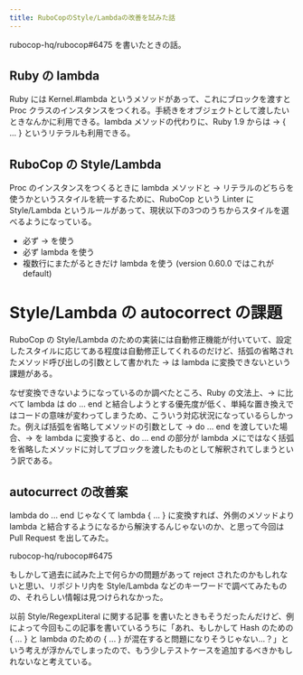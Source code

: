```yaml
---
title: RuboCopのStyle/Lambdaの改善を試みた話
---
```


rubocop-hq/rubocop#6475 を書いたときの話。

## Ruby の lambda

Ruby には Kernel.#lambda というメソッドがあって、これにブロックを渡すと Proc クラスのインスタンスをつくれる。手続きをオブジェクトとして渡したいときなんかに利用できる。lambda メソッドの代わりに、Ruby 1.9 からは -> { ... } というリテラルも利用できる。

## RuboCop の Style/Lambda

Proc のインスタンスをつくるときに lambda メソッドと -> リテラルのどちらを使うかというスタイルを統一するために、RuboCop という Linter に Style/Lambda というルールがあって、現状以下の3つのうちからスタイルを選べるようになっている。

- 必ず -> を使う
- 必ず lambda を使う
- 複数行にまたがるときだけ lambda を使う (version 0.60.0 ではこれが default)

# Style/Lambda の autocorrect の課題

RuboCop の Style/Lambda のための実装には自動修正機能が付いていて、設定したスタイルに応じてある程度は自動修正してくれるのだけど、括弧の省略されたメソッド呼び出しの引数として書かれた -> は lambda に変換できないという課題がある。

なぜ変換できないようになっているのか調べたところ、Ruby の文法上、-> に比べて lambda は do ... end と結合しようとする優先度が低く、単純な置き換えではコードの意味が変わってしまうため、こういう対応状況になっているらしかった。例えば括弧を省略してメソッドの引数として -> do ... end を渡していた場合、-> を lambda に変換すると、do ... end の部分が lambda メにではなく括弧を省略したメソッドに対してブロックを渡したものとして解釈されてしまうという訳である。

## autocurrect の改善案

lambda do ... end じゃなくて lambda { ... } に変換すれば、外側のメソッドより lambda と結合するようになるから解決するんじゃないのか、と思って今回は Pull Request を出してみた。

rubocop-hq/rubocop#6475

もしかして過去に試みた上で何らかの問題があって reject されたのかもしれないと思い、リポジトリ内を Style/Lambda などのキーワードで調べてみたものの、それらしい情報は見つけられなかった。

以前 Style/RegexpLiteral に関する記事 を書いたときもそうだったんだけど、例によって今回もこの記事を書いているうちに「あれ、もしかして Hash のための { ... } と lambda のための { ... } が混在すると問題になりそうじゃない...？」という考えが浮かんでしまったので、もう少しテストケースを追加するべきかもしれないなと考えている。
